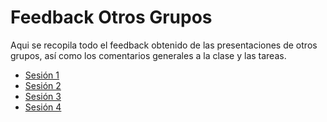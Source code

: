 # Feedback Otros Grupos

Aqui se recopila todo el feedback obtenido de las presentaciones de otros grupos, así como los comentarios generales a la clase y las tareas.

- [Sesión 1](./sesion1.md) <br />
- [Sesión 2](./sesion2.md) <br />
- [Sesión 3](./sesion3.md) <br />
- [Sesión 4](./sesion4.md) <br />